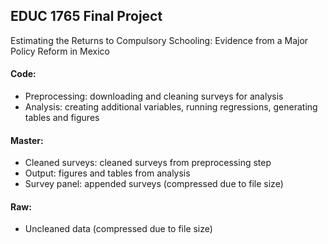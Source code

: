 ## EDUC 1765 Final Project
Estimating the Returns to Compulsory Schooling: Evidence from a Major Policy Reform in Mexico
#### Code: 
- Preprocessing: downloading and cleaning surveys for analysis
- Analysis: creating additional variables, running regressions, generating tables and figures
#### Master: 
- Cleaned surveys: cleaned surveys from preprocessing step
- Output: figures and tables from analysis
- Survey panel: appended surveys (compressed due to file size)
#### Raw: 
- Uncleaned data (compressed due to file size)

